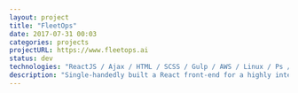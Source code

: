 ```yaml
---
layout: project
title: "FleetOps"
date: 2017-07-31 00:03
categories: projects
projectURL: https://www.fleetops.ai
status: dev
technologies: "ReactJS / Ajax / HTML / SCSS / Gulp / AWS / Linux / Ps / Ai"
description: "Single-handedly built a React front-end for a highly interactive trucking fleet management system. Contributed to the architecture development and testing of an always-on, high-traffic, AWS-driven backend that is in a constant state of receiving truck telemetrics. Integrated this backend to the React frontend and ensure smooth application operation in a production environment."
---
```

